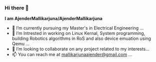### Hi there 👋

**I am AjenderMallikarjuna/AjenderMallikarjuna**

- 🔭 I’m currently pursuing my Master's in Electrical Engineering ...
- 🌱 I’m Intrested in working on Linux Kernal, System programming, building Robotics algorithms in RoS and also device emuation using Qemu ...
- 👯 I’m looking to collaborate on any project related to my interests...
- 📫 You can reach me at mallikarjunaajender@gmail.com ...

